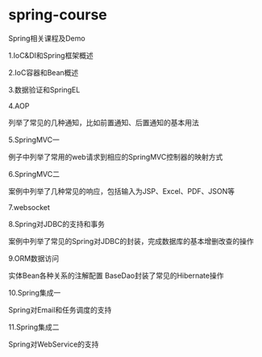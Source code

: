# spring-course
Spring相关课程及Demo

1.IoC&DI和Spring框架概述

2.IoC容器和Bean概述

3.数据验证和SpringEL

4.AOP

列举了常见的几种通知，比如前置通知、后置通知的基本用法

5.SpringMVC一

例子中列举了常用的web请求到相应的SpringMVC控制器的映射方式

6.SpringMVC二

案例中列举了几种常见的响应，包括输入为JSP、Excel、PDF、JSON等

7.websocket



8.Spring对JDBC的支持和事务

案例中列举了常见的Spring对JDBC的封装，完成数据库的基本增删改查的操作

9.ORM数据访问

实体Bean各种关系的注解配置
BaseDao封装了常见的Hibernate操作

10.Spring集成一

Spring对Email和任务调度的支持

11.Spring集成二

Spring对WebService的支持

